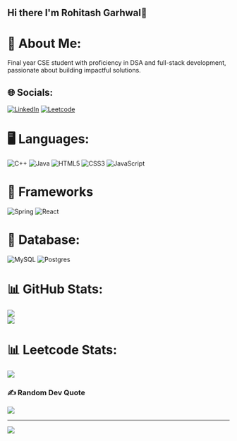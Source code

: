 ## Hi there I'm Rohitash Garhwal👋

<!--
**RohitashGarhwal/RohitashGarhwal** is a ✨ _special_ ✨ repository because its `README.md` (this file) appears on your GitHub profile.

Here are some ideas to get you started:

- 🔭 I’m currently working on ...
- 🌱 I’m currently learning ...
- 👯 I’m looking to collaborate on ...
- 🤔 I’m looking for help with ...
- 💬 Ask me about ...
- 📫 How to reach me: ...
- 😄 Pronouns: ...
- ⚡ Fun fact: ...




-->
# 💫 About Me:
Final year CSE student with proficiency in DSA and full-stack development, passionate about building impactful solutions.


## 🌐 Socials:
[![LinkedIn](https://img.shields.io/badge/LinkedIn-%230077B5.svg?logo=linkedin&logoColor=white)]([https://linkedin.com/in/sdfhafjkeh;klfe;hf](https://www.linkedin.com/in/rohitash-garhwal-a524ba287/)) 
[![Leetcode](https://img.shields.io/badge/LeetCode-000000?style=for-the-badge&logo=LeetCode&logoColor=)]([https://linkedin.com/in/sdfhafjkeh;klfe;hf](https://leetcode.com/u/rohitashgarhwal707/)) 


# 🖥️ Languages:
![C++](https://img.shields.io/badge/c++-%2300599C.svg?style=for-the-badge&logo=c%2B%2B&logoColor=white) ![Java](https://img.shields.io/badge/java-%23ED8B00.svg?style=for-the-badge&logo=openjdk&logoColor=white) ![HTML5](https://img.shields.io/badge/html5-%23E34F26.svg?style=for-the-badge&logo=html5&logoColor=white) ![CSS3](https://img.shields.io/badge/css3-%231572B6.svg?style=for-the-badge&logo=css3&logoColor=white) ![JavaScript](https://img.shields.io/badge/javascript-%23323330.svg?style=for-the-badge&logo=javascript&logoColor=%23F7DF1E) 

# 🍃 Frameworks
![Spring](https://img.shields.io/badge/spring-%236DB33F.svg?style=for-the-badge&logo=spring&logoColor=white) ![React](https://img.shields.io/badge/react-%2320232a.svg?style=for-the-badge&logo=react&logoColor=%2361DAFB) 

# 🐬 Database:
![MySQL](https://img.shields.io/badge/mysql-4479A1.svg?style=for-the-badge&logo=mysql&logoColor=white) ![Postgres](https://img.shields.io/badge/postgres-%23316192.svg?style=for-the-badge&logo=postgresql&logoColor=white)


# 📊 GitHub Stats:
![](https://github-readme-streak-stats.herokuapp.com/?user=RohitashGarhwal&theme=dark&hide_border=false)<br/>
![](https://github-readme-stats.vercel.app/api/top-langs/?username=RohitashGarhwal&theme=dark&hide_border=false&include_all_commits=false&count_private=false&layout=compact)

# 📊 Leetcode Stats:
![](https://leetcard.jacoblin.cool/rohitashgarhwal707?ext=heatmap)

### ✍️ Random Dev Quote
![](https://quotes-github-readme.vercel.app/api?type=horizontal&theme=tokyonight)

---
[![](https://visitcount.itsvg.in/api?id=RohitashGarhwal&icon=5&color=0)](https://visitcount.itsvg.in)

<!-- Proudly created with GPRM ( https://gprm.itsvg.in ) -->
